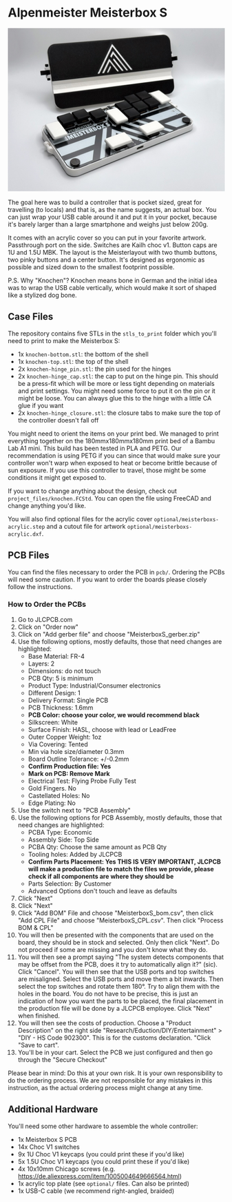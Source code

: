 # Alpenmeister Meisterbox S 

![A leverless controller with a shell printed in black and white. The controller has a lid with a white logo on black background and a white groove. To the side of the shell lid a two closure tabs. The controller itself has 14 black or white buttons with low profile keycaps.](pictures/knochen_overview.jpeg "Overview of the Meisterbox S")

The goal here was to build a controller that is pocket sized, great for travelling (to locals) and that is, as the name suggests, an actual box. You can just wrap your USB cable around it and put it in your pocket, because it's barely larger than a large smartphone and weighs just below 200g.

It comes with an acrylic cover so you can put in your favorite artwork. Passthrough port on the side. Switches are Kailh choc v1. Button caps are 1U and 1.5U MBK. The layout is the Meisterlayout with two thumb buttons, two pinky buttons and a center button. It's designed as ergonomic as possible and sized down to the smallest footprint possible.

P.S. Why "Knochen"? Knochen means bone in German and the initial idea was to wrap the USB cable vertically, which would make it sort of shaped like a stylized dog bone.

## Case Files

The repository contains five STLs in the `stls_to_print` folder which you'll need to print to make the Meisterbox S:

* 1x `knochen-bottom.stl`: the bottom of the shell
* 1x `knochen-top.stl`: the top of the shell
* 2x `knochen-hinge_pin.stl`: the pin used for the hinges
* 2x `knochen-hinge_cap.stl`: the cap to put on the hinge pin. This should be a press-fit which will be more or less tight depending on materials and print settings. You might need some force to put it on the pin or it might be loose. You can always glue this to the hinge with a little CA glue if you want
* 2x `knochen-hinge_closure.stl`: the closure tabs to make sure the top of the controller doesn't fall off

You might need to orient the items on your print bed. We managed to print everything together on the 180mmx180mmx180mm print bed of a Bambu Lab A1 mini. This build has been tested in PLA and PETG. Our recommendation is using PETG if you can since that would make sure your controller won't warp when exposed to heat or become brittle because of sun exposure. If you use this controller to travel, those might be some conditions it might get exposed to.

If you want to change anything about the design, check out `project_files/knochen.FCStd`. You can open the file using FreeCAD and change anything you'd like.

You will also find optional files for the acrylic cover `optional/meisterboxs-acrylic.step` and a cutout file for artwork `optional/meisterboxs-acrylic.dxf`.

## PCB Files

You can find the files necessary to order the PCB in `pcb/`. Ordering the PCBs will need some caution. If you want to order the boards please closely follow the instructions.

### How to Order the PCBs
1. Go to JLCPCB.com
2. Click on "Order now"
3. Click on "Add gerber file" and choose "MeisterboxS_gerber.zip"
4. Use the following options, mostly  defaults, those that need changes are highlighted:
    - Base Material: FR-4
    - Layers: 2
    - Dimensions: do not touch
    - PCB Qty: 5 is minimum
    - Product Type: Industrial/Consumer electronics
    - Different Design: 1
    - Delivery Format: Single PCB
    - PCB Thickness: 1.6mm
    - **PCB Color: choose your color, we would recommend black**
    - Silkscreen: White
    - Surface Finish: HASL, choose with lead or LeadFree
    - Outer Copper Weight: 1oz
    - Via Covering: Tented
    - Min via hole size/diameter 0.3mm
    - Board Outline Tolerance: +/-0.2mm
    - **Confirm Production file: Yes**
    - **Mark on PCB: Remove Mark**
    - Electrical Test: Flying Probe Fully Test
    - Gold Fingers. No
    - Castellated Holes: No
    - Edge Plating: No
5. Use the switch next to "PCB Assembly"
6. Use the following options for PCB Assembly, mostly defaults, those that need changes are highlighted:
    - PCBA Type: Economic
    - Assembly Side: Top Side
    - PCBA Qty: Choose the same amount as PCB Qty
    - Tooling holes: Added by JLCPCB
    - **Confirm Parts Placement: Yes THIS IS VERY IMPORTANT, JLCPCB will make a production file to match the files we provide, please check if all components are where they should be**
    - Parts Selection: By Customer
    - Advanced Options don't touch and leave as defaults
7. Click "Next"
8. Click "Next"
9. Click "Add BOM" File and choose "MeisterboxS_bom.csv", then click "Add CPL File" and choose "MeisterboxS_CPL.csv". Then click "Process BOM & CPL"
10. You will then be presented with the components that are used on the board, they should be in stock and selected. Only then click "Next". Do not proceed if some are missing and you don't know what they do.
11. You will then see a prompt saying "The system detects components that may be offset from the PCB, does it try to automatically align it?" (sic). Click "Cancel". You will then see that the USB ports and top switches are misaligned. Select the USB ports and move them a bit inwards. Then select the top switches and rotate them 180°. Try to align them with the holes in the board. You do not have to be precise, this is just an indication of how you want the parts to be placed, the final placement in the production file will be done by a JLCPCB employee. Click "Next" when finished.
12. You will then see the costs of production. Choose a "Product Description" on the right side "Research/Eduction/DIY/Entertainment" > "DIY - HS Code 902300". This is for the customs declaration. "Click "Save to cart".
13. You'll be in your cart. Select the PCB we just configured and then go through the "Secure Checkout"

Please bear in mind: Do this at your own risk. It is your own responsibility to do the ordering process. We are not responsible for any mistakes in this instruction, as the actual ordering process might change at any time.



## Additional Hardware

You'll need some other hardware to assemble the whole controller:
* 1x Meisterbox S PCB
* 14x Choc V1 switches
* 9x 1U Choc V1 keycaps (you could print these if you'd like)
* 5x 1.5U Choc V1 keycaps (you could print these if you'd like)
* 4x 10x10mm Chicago screws (e.g. https://de.aliexpress.com/item/1005004649666564.html)
* 1x acrylic top plate (see `optional/` files. Can also be printed)
* 1x USB-C cable (we recommend right-angled, braided)



